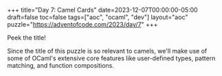 +++
title="Day 7: Camel Cards"
date=2023-12-07T00:00:00-05:00
draft=false
toc=false
tags=["aoc", "ocaml", "dev"]
layout="aoc"
puzzle="https://adventofcode.com/2023/day/7"
+++

Peek the title! 

<!-- Explain the problem -->

Since the title of this puzzle is so relevant to camels, we'll make use of some of OCaml's extensive core features like user-defined types, pattern matching, and function compositions.
<!-- 
Start by explaining the user defined types, inherent ordering of the types, etc.

Then explain how we can (without recursion) break down the result of each hand using a few if statements and clever ordering. -->